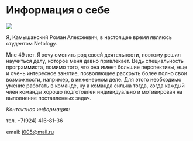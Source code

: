 # Информация о себе

![](https://cloud.mail.ru/public/pa7a/xo9oAWpfd)



Я, Камышанский Роман Алексеевич, в настоящее время являюсь студентом Netology.

 Мне 49 лет. Я хочу сменить род своей деятельности, поэтому решил научиться делу, которое меня давно привлекает. Ведь специальность программиста, помимо того, что она имеет большие перспективы, еще и очень интересное занятие, позволяющее раскрыть более полно свои возможности, например, в инженерном деле. Для этого необходимо умение работать в команде, ну а команда сильна тогда, когда каждый член команды хорошо подготовлен индивидуально и мотивирован на выполнение поставленных задач.

_Контактная информация:_

тел. +7(924) 416-81-36

email: j005@mail.ru
